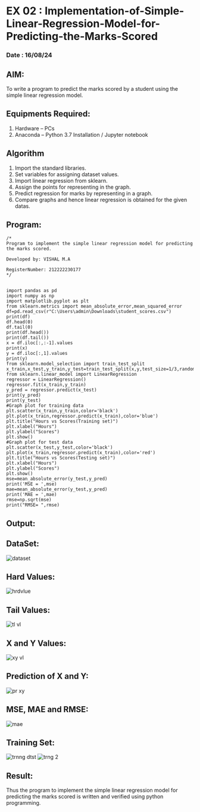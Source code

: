 # EX 02 : Implementation-of-Simple-Linear-Regression-Model-for-Predicting-the-Marks-Scored
### Date : 16/08/24
## AIM:
To write a program to predict the marks scored by a student using the simple linear regression model.

## Equipments Required:
1. Hardware – PCs
2. Anaconda – Python 3.7 Installation / Jupyter notebook

## Algorithm
1. Import the standard libraries.
2. Set variables for assigning dataset values.
3. Import linear regression from sklearn.
4. Assign the points for representing in the graph.
5. Predict regression for marks by representing in a graph.
6. Compare graphs and hence linear regression is obtained for the given datas.
## Program:
```
/*
Program to implement the simple linear regression model for predicting the marks scored.

Developed by: VISHAL M.A

RegisterNumber: 212222230177
*/


import pandas as pd
import numpy as np
import matplotlib.pyplot as plt
from sklearn.metrics import mean_absolute_error,mean_squared_error
df=pd.read_csv(r"C:\Users\admin\Downloads\student_scores.csv")
print(df)
df.head(0)
df.tail(0)
print(df.head())
print(df.tail())
x = df.iloc[:,:-1].values
print(x)
y = df.iloc[:,1].values
print(y)
from sklearn.model_selection import train_test_split
x_train,x_test,y_train,y_test=train_test_split(x,y,test_size=1/3,random_state=0)
from sklearn.linear_model import LinearRegression
regressor = LinearRegression()
regressor.fit(x_train,y_train)
y_pred = regressor.predict(x_test)
print(y_pred)
print(y_test)
#Graph plot for training data
plt.scatter(x_train,y_train,color='black')
plt.plot(x_train,regressor.predict(x_train),color='blue')
plt.title("Hours vs Scores(Training set)")
plt.xlabel("Hours")
plt.ylabel("Scores")
plt.show()
#Graph plot for test data
plt.scatter(x_test,y_test,color='black')
plt.plot(x_train,regressor.predict(x_train),color='red')
plt.title("Hours vs Scores(Testing set)")
plt.xlabel("Hours")
plt.ylabel("Scores")
plt.show()
mse=mean_absolute_error(y_test,y_pred)
print('MSE = ',mse)
mae=mean_absolute_error(y_test,y_pred)
print('MAE = ',mae)
rmse=np.sqrt(mse)
print("RMSE= ",rmse)
```

## Output:
## DataSet:
![dataset](https://github.com/user-attachments/assets/292127b3-869a-4cf4-b4c4-74490db1212c)

## Hard Values:
![hrdvlue](https://github.com/user-attachments/assets/7d69e66c-ff9d-440a-8521-183e447a86de)

## Tail Values:
![tl vl](https://github.com/user-attachments/assets/8cc75cde-f301-49bb-bb8d-547383b86314)

## X and Y Values:
![xy vl](https://github.com/user-attachments/assets/a4599a20-787d-4caf-9742-e3e4a35dcbe8)

## Prediction of X and Y:
![pr xy](https://github.com/user-attachments/assets/2e180613-0ff2-4c59-93ce-cd581c3fbd1b)

## MSE, MAE and RMSE:
![mae](https://github.com/user-attachments/assets/74873a51-ec05-441a-9035-b9f1bce5eb08)

## Training Set:
![trnng dtst](https://github.com/user-attachments/assets/4b249163-5b0a-4efa-b864-1db1bd1375cc)
![trng 2](https://github.com/user-attachments/assets/4e48d611-ec67-4841-96e8-d58754407fe3)

## Result:
Thus the program to implement the simple linear regression model for predicting the marks scored is written and verified using python programming.
